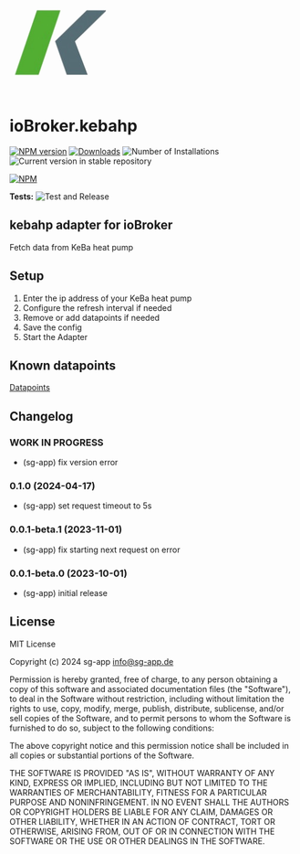 ![Logo](admin/kebahp.png)
# ioBroker.kebahp

[![NPM version](https://img.shields.io/npm/v/iobroker.kebahp.svg)](https://www.npmjs.com/package/iobroker.kebahp)
[![Downloads](https://img.shields.io/npm/dm/iobroker.kebahp.svg)](https://www.npmjs.com/package/iobroker.kebahp)
![Number of Installations](https://iobroker.live/badges/kebahp-installed.svg)
![Current version in stable repository](https://iobroker.live/badges/kebahp-stable.svg)

[![NPM](https://nodei.co/npm/iobroker.kebahp.png?downloads=true)](https://nodei.co/npm/iobroker.kebahp/)

**Tests:** ![Test and Release](https://github.com/sg-app/ioBroker.kebahp/workflows/Test%20and%20Release/badge.svg)

## kebahp adapter for ioBroker

Fetch data from KeBa heat pump

## Setup

1. Enter the ip address of your KeBa heat pump
1. Configure the refresh interval if needed
1. Remove or add datapoints if needed
1. Save the config
1. Start the Adapter

## Known datapoints

[Datapoints](./docs/datapoints.md)


## Changelog
<!--
	Placeholder for the next version (at the beginning of the line):
	### **WORK IN PROGRESS**
-->
### **WORK IN PROGRESS**
* (sg-app) fix version error

### 0.1.0 (2024-04-17)
* (sg-app) set request timeout to 5s

### 0.0.1-beta.1 (2023-11-01)
* (sg-app) fix starting next request on error

### 0.0.1-beta.0 (2023-10-01)
* (sg-app) initial release

## License
MIT License

Copyright (c) 2024 sg-app <info@sg-app.de>

Permission is hereby granted, free of charge, to any person obtaining a copy
of this software and associated documentation files (the "Software"), to deal
in the Software without restriction, including without limitation the rights
to use, copy, modify, merge, publish, distribute, sublicense, and/or sell
copies of the Software, and to permit persons to whom the Software is
furnished to do so, subject to the following conditions:

The above copyright notice and this permission notice shall be included in all
copies or substantial portions of the Software.

THE SOFTWARE IS PROVIDED "AS IS", WITHOUT WARRANTY OF ANY KIND, EXPRESS OR
IMPLIED, INCLUDING BUT NOT LIMITED TO THE WARRANTIES OF MERCHANTABILITY,
FITNESS FOR A PARTICULAR PURPOSE AND NONINFRINGEMENT. IN NO EVENT SHALL THE
AUTHORS OR COPYRIGHT HOLDERS BE LIABLE FOR ANY CLAIM, DAMAGES OR OTHER
LIABILITY, WHETHER IN AN ACTION OF CONTRACT, TORT OR OTHERWISE, ARISING FROM,
OUT OF OR IN CONNECTION WITH THE SOFTWARE OR THE USE OR OTHER DEALINGS IN THE
SOFTWARE.